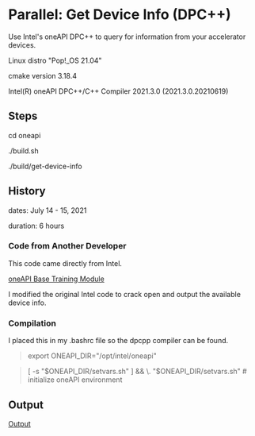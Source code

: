 # Parallel: Get Device Info (DPC++)

Use Intel's oneAPI DPC++ to query for information from your accelerator devices.

Linux distro "Pop!_OS 21.04"

cmake version 3.18.4

Intel(R) oneAPI DPC++/C++ Compiler 2021.3.0 (2021.3.0.20210619)

## Steps

cd oneapi

./build.sh

./build/get-device-info

## History

dates: July 14 - 15, 2021

duration: 6 hours

### Code from Another Developer

This code came directly from Intel.

[oneAPI Base Training Module](https://devcloud.intel.com/oneapi/get_started/baseTrainingModules/)

I modified the original Intel code to crack open and output the available device info.

### Compilation

I placed this in my .bashrc file so the dpcpp compiler can be found.

> export ONEAPI_DIR="/opt/intel/oneapi"

> [ -s "$ONEAPI_DIR/setvars.sh" ] && \. "$ONEAPI_DIR/setvars.sh"  # initialize oneAPI environment

## Output

[Output](https://github.com/TallDave67/parallel-get-device-info/blob/main/oneapi/output.txt)
